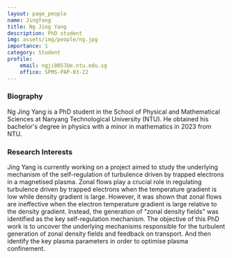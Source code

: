 ```yaml
---
layout: page_people
name: JingYang
title: Ng Jing Yang
description: PhD student
img: assets/img/people/ng.jpg
importance: 1
category: Student
profile:
    email: ngji0057@e.ntu.edu.sg
    office: SPMS-PAP-03-22
---
```


### Biography 

Ng Jing Yang is a PhD student in the School of Physical and Mathematical Sciences at Nanyang Technological University (NTU). He obtained his bachelor's degree in physics with a minor in mathematics in 2023 from NTU.

### Research Interests 

Jing Yang is currently working on a project aimed to study the underlying mechanism of the self-regulation of turbulence driven by trapped electrons in a magnetised plasma. 
Zonal flows play a crucial role in regulating turbulence driven by trapped electrons when the temperature gradient is low while density gradient is large. 
However, it was shown that zonal flows are ineffective when the electron temperature gradient is large relative to the density gradient. 
Instead, the generation of “zonal density fields” was identified as the key self-regulation mechanism. 
The objective of this PhD work is to uncover the underlying mechanisms responsible for the turbulent generation of zonal density fields and feedback on transport. And then identify the key plasma parameters in order to optimise plasma confinement. 
